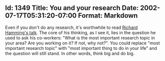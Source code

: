 Id: 1349
Title: You and your research
Date: 2002-07-17T05:31:20-07:00
Format: Markdown
--------------
Even if you don't do any research, it's worthwhile to read [Richard
Hamming's talk](http://zapata.seas.smu.edu/~gorsak/hamming.html). The
core of his thinking, as I see it, lies in the question he used to ask
his co-workers: "What is the most important research topic in your area?
Are you working on it? If not, why not?". You could replace "most
important research topic" with "most important thing to do in your life"
and the question will still stand. In other words, think big and do big.

